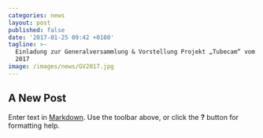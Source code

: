 ```yaml
---
categories: news
layout: post
published: false
date: '2017-01-25 09:42 +0100'
tagline: >-
  Einladung zur Generalversammlung & Vorstellung Projekt „Tubecam“ vom 6. April
  2017
image: /images/news/GV2017.jpg
---
```

## A New Post

Enter text in [Markdown](http://daringfireball.net/projects/markdown/). Use the toolbar above, or click the **?** button for formatting help.
